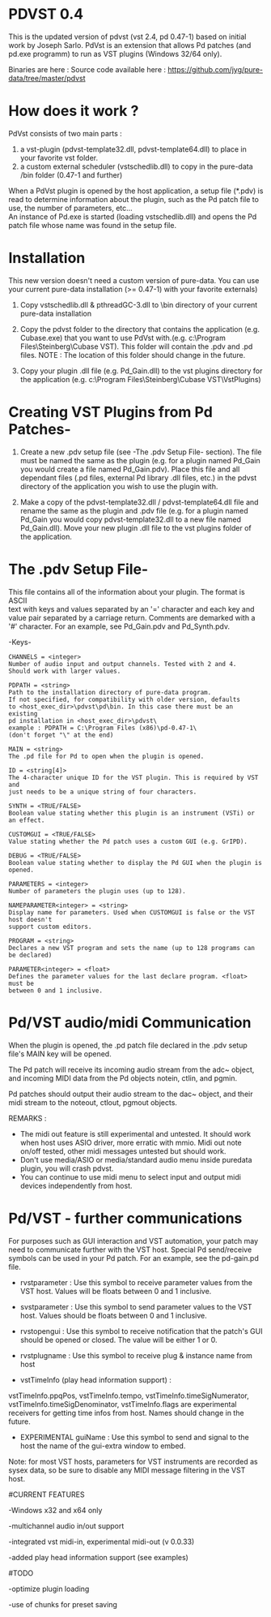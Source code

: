 # PDVST 0.4
This is the updated version of pdvst (vst 2.4, pd 0.47-1) based on initial work by Joseph Sarlo. PdVst is an extension that allows Pd patches (and pd.exe programm) to run as VST plugins (Windows 32/64 only).

Binaries are here :
Source code available here : https://github.com/jyg/pure-data/tree/master/pdvst

# How does it work ?

PdVst consists of two main parts : 
1) a vst-plugin (pdvst-template32.dll, pdvst-template64.dll) to place in your favorite vst folder.
2) a custom external scheduler (vstschedlib.dll) to copy in the pure-data /bin folder (0.47-1 and further)

When a PdVst plugin is opened by the host application, a setup file (*.pdv) is read to determine
information about the plugin, such as the Pd patch file to use, the number of parameters, etc...  
An instance of Pd.exe is started (loading vstschedlib.dll) and opens 
the Pd patch file whose name was found in the setup file.


# Installation

This new version doesn't need a custom version of pure-data. You can use 
your current pure-data installation (>= 0.47-1) with your favorite externals)

1) Copy vstschedlib.dll & pthreadGC-3.dll to \bin directory 
   of your current pure-data installation
   
2) Copy the pdvst folder to the directory that contains the 
   application (e.g. Cubase.exe) that you want to use PdVst with.(e.g. c:\Program Files\Steinberg\Cubase VST\).
   This folder will contain the .pdv and .pd files.
   NOTE : The location of this folder should change in the future.
   
3) Copy your plugin .dll file (e.g. Pd_Gain.dll) to the vst plugins directory
   for the application (e.g. c:\Program Files\Steinberg\Cubase VST\VstPlugins\)


# Creating VST Plugins from Pd Patches-

1) Create a new .pdv setup file (see -The .pdv Setup File- section). The file
   must be named the same as the plugin (e.g. for a plugin named Pd_Gain you
   would create a file named Pd_Gain.pdv). Place this file and all dependant
   files (.pd files, external Pd library .dll files, etc.) in the pdvst 
   directory of the application you wish to use the plugin with.

2) Make a copy of the pdvst-template32.dll / pdvst-template64.dll file and
   rename the same as the plugin and .pdv file (e.g. for a plugin named
   Pd_Gain you would copy pdvst-template32.dll to a new file named Pd_Gain.dll).
   Move your new plugin .dll file to the vst plugins folder of the application.
   
   
# The .pdv Setup File-

This file contains all of the information about your plugin. The format is ASCII  
text with keys and values separated by an '=' character and each key and value 
pair separated by a carriage return. Comments are demarked with a '#' character.
For an example, see Pd_Gain.pdv and Pd_Synth.pdv. 

  -Keys-

    CHANNELS = <integer>
    Number of audio input and output channels. Tested with 2 and 4. 
    Should work with larger values.
    
    PDPATH = <string>
    Path to the installation directory of pure-data program. 
    If not specified, for compatibility with older version, defaults 
    to <host_exec_dir>\pdvst\pd\bin. In this case there must be an existing 
    pd installation in <host_exec_dir>\pdvst\ 
    example : PDPATH = C:\Program Files (x86)\pd-0.47-1\  
    (don't forget "\" at the end)

    MAIN = <string>
    The .pd file for Pd to open when the plugin is opened. 

    ID = <string[4]>
    The 4-character unique ID for the VST plugin. This is required by VST and 
    just needs to be a unique string of four characters. 

    SYNTH = <TRUE/FALSE>
    Boolean value stating whether this plugin is an instrument (VSTi) or an effect. 
    
    CUSTOMGUI = <TRUE/FALSE>
    Value stating whether the Pd patch uses a custom GUI (e.g. GrIPD). 

    DEBUG = <TRUE/FALSE>
    Boolean value stating whether to display the Pd GUI when the plugin is opened. 

    PARAMETERS = <integer>
    Number of parameters the plugin uses (up to 128). 

    NAMEPARAMETER<integer> = <string>
    Display name for parameters. Used when CUSTOMGUI is false or the VST host doesn't 
    support custom editors. 

    PROGRAM = <string>
    Declares a new VST program and sets the name (up to 128 programs can be declared) 

    PARAMETER<integer> = <float>
    Defines the parameter values for the last declare program. <float> must be 
    between 0 and 1 inclusive. 


# Pd/VST audio/midi Communication

When the plugin is opened, the .pd patch file declared in the .pdv setup file's MAIN key 
will be opened. 

The Pd patch will receive its incoming audio stream from the adc~ object, 
and incoming MIDI data from the Pd objects notein, ctlin, and pgmin. 

Pd patches should output their audio stream to the dac~ object, 
and their midi stream to the noteout, ctlout, pgmout objects.

REMARKS : 
* The midi out feature is still experimental and untested. It should work when host uses ASIO driver, more erratic with mmio. Midi out note on/off tested, other midi messages untested but should work.
* Don't use media/ASIO or media/standard audio menu inside puredata plugin, you will crash pdvst.
* You can continue to use midi menu to select input and output midi devices independently from host.

# Pd/VST - further communications

For purposes such as GUI interaction and VST automation, your patch may need to communicate 
further with the VST host. Special Pd send/receive symbols can be used in your Pd patch. 
For an example, see the pd-gain.pd file.

* rvstparameter<integer> : Use this symbol to receive parameter values from the VST host. Values will be floats 
  between 0 and 1 inclusive. 

* svstparameter<integer> : Use this symbol to send parameter values to the VST host. Values should be floats 
  between 0 and 1 inclusive. 

* rvstopengui : Use this symbol to receive notification that the patch's GUI should be opened or closed. 
  The value will be either 1 or 0. 
  
* rvstplugname : Use this symbol to receive plug & instance name from host
 
* vstTimeInfo (play head information support) : 

vstTimeInfo.ppqPos, vstTimeInfo.tempo, vstTimeInfo.timeSigNumerator, vstTimeInfo.timeSigDenominator, vstTimeInfo.flags are experimental receivers for getting time infos from host. Names should change in the future.

* EXPERIMENTAL
  guiName : Use this symbol to send and signal to the host the name of the gui-extra window to embed.
  
  
Note: for most VST hosts, parameters for VST instruments are recorded as sysex data, so be 
sure to disable any MIDI message filtering in the VST host. 


#CURRENT FEATURES

-Windows x32 and x64 only

-multichannel audio in/out support

-integrated vst midi-in, experimental midi-out (v 0.0.33)

-added play head information support (see examples)

#TODO

-optimize plugin loading

-use of chunks for preset saving
